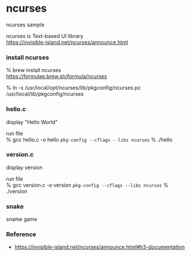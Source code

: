 ncurses
===============

ncurses sample <br/>

ncurses is Text-based UI library <br/>
https://invisible-island.net/ncurses/announce.html


###  install ncurses
% brew install ncurses <br/>
https://formulae.brew.sh/formula/ncurses <br/>

% ln -s  /usr/local/opt/ncurses/lib/pkgconfig/ncurses.pc /usr/local/lib/pkgconfig/ncurses


### hello.c <br/>

 display  "Hello World" <br/>

run file <br/>
% gcc hello.c -o hello `pkg-config --cflags --libs ncurses`
% ./hello <br/>

### version.c <br/>

 display  version <br/>

run file <br/>
% gcc version.c -o version `pkg-config --cflags --libs ncurses`
% ./version <br/>

### snake <br/>

sname game  <br/>

### Reference <br/>
- https://invisible-island.net/ncurses/announce.html#h3-documentation

